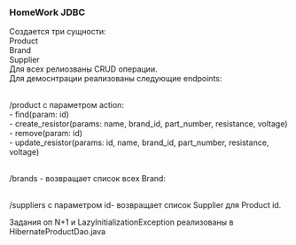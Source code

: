 ### HomeWork JDBC
Создается три сущности:
<br>Product
<br>Brand
<br>Supplier
<br>Для всех релиозваны CRUD операции. 
<br>Для демоснтрации реализованы следующие endpoints:

<br>/product с параметром action:
<br> - find(param: id)
<br> - create_resistor(params: name, brand_id, part_number, resistance, voltage)
<br> - remove(param: id)
<br> - update_resistor(params: id, name, brand_id, part_number, resistance, voltage)

<br>/brands - возвращает список всех Brand:

<br>/suppliers c параметром id- возвращает список Supplier для Product id.

Задания оп N+1 и LazyInitializationException реализованы в HibernateProductDao.java